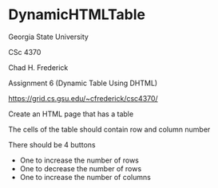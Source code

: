 # DynamicHTMLTable

Georgia State University

CSc 4370

Chad H. Frederick

Assignment 6 (Dynamic Table Using DHTML)

https://grid.cs.gsu.edu/~cfrederick/csc4370/

Create an HTML page that has a table

The cells of the table should contain row and column number

There should be 4 buttons
  - One to increase the number of rows
  - One to decrease the number of rows
  - One to increase the number of columns
